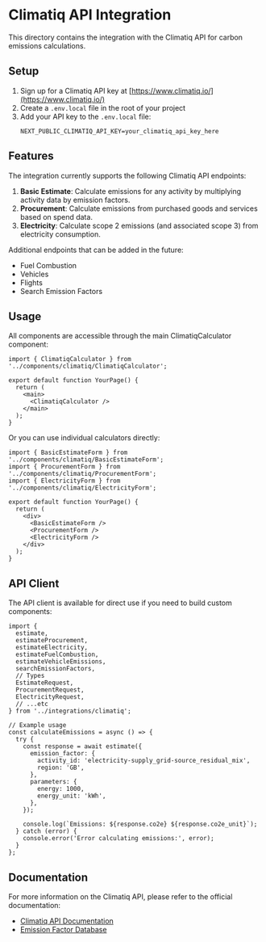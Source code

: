 # Climatiq API Integration

This directory contains the integration with the Climatiq API for carbon emissions calculations.

## Setup

1. Sign up for a Climatiq API key at [https://www.climatiq.io/](https://www.climatiq.io/)
2. Create a `.env.local` file in the root of your project
3. Add your API key to the `.env.local` file:
   ```
   NEXT_PUBLIC_CLIMATIQ_API_KEY=your_climatiq_api_key_here
   ```

## Features

The integration currently supports the following Climatiq API endpoints:

1. **Basic Estimate**: Calculate emissions for any activity by multiplying activity data by emission factors.
2. **Procurement**: Calculate emissions from purchased goods and services based on spend data.
3. **Electricity**: Calculate scope 2 emissions (and associated scope 3) from electricity consumption.

Additional endpoints that can be added in the future:
- Fuel Combustion
- Vehicles
- Flights
- Search Emission Factors

## Usage

All components are accessible through the main ClimatiqCalculator component:

```tsx
import { ClimatiqCalculator } from '../components/climatiq/ClimatiqCalculator';

export default function YourPage() {
  return (
    <main>
      <ClimatiqCalculator />
    </main>
  );
}
```

Or you can use individual calculators directly:

```tsx
import { BasicEstimateForm } from '../components/climatiq/BasicEstimateForm';
import { ProcurementForm } from '../components/climatiq/ProcurementForm';
import { ElectricityForm } from '../components/climatiq/ElectricityForm';

export default function YourPage() {
  return (
    <div>
      <BasicEstimateForm />
      <ProcurementForm />
      <ElectricityForm />
    </div>
  );
}
```

## API Client

The API client is available for direct use if you need to build custom components:

```tsx
import {
  estimate,
  estimateProcurement,
  estimateElectricity,
  estimateFuelCombustion,
  estimateVehicleEmissions,
  searchEmissionFactors,
  // Types
  EstimateRequest,
  ProcurementRequest,
  ElectricityRequest,
  // ...etc
} from '../integrations/climatiq';

// Example usage
const calculateEmissions = async () => {
  try {
    const response = await estimate({
      emission_factor: {
        activity_id: 'electricity-supply_grid-source_residual_mix',
        region: 'GB',
      },
      parameters: {
        energy: 1000,
        energy_unit: 'kWh',
      },
    });
    
    console.log(`Emissions: ${response.co2e} ${response.co2e_unit}`);
  } catch (error) {
    console.error('Error calculating emissions:', error);
  }
};
```

## Documentation

For more information on the Climatiq API, please refer to the official documentation:

- [Climatiq API Documentation](https://docs.climatiq.io/)
- [Emission Factor Database](https://www.climatiq.io/explorer) 